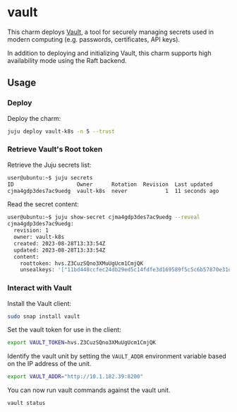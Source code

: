 # vault

This charm deploys [Vault][vault-upstream], a tool for securely managing
secrets used in modern computing (e.g. passwords, certificates, API keys).

In addition to deploying and initializing Vault, this charm supports high availability mode using
the Raft backend.

## Usage

### Deploy

Deploy the charm:
```bash
juju deploy vault-k8s -n 5 --trust
```

### Retrieve Vault's Root token

Retrieve the Juju secrets list:

```bash
user@ubuntu:~$ juju secrets
ID                    Owner      Rotation  Revision  Last updated
cjma4gdp3des7ac9uedg  vault-k8s  never            1  11 seconds ago
```

Read the secret content:

```bash
user@ubuntu:~$ juju show-secret cjma4gdp3des7ac9uedg --reveal
cjma4gdp3des7ac9uedg:
  revision: 1
  owner: vault-k8s
  created: 2023-08-28T13:33:54Z
  updated: 2023-08-28T13:33:54Z
  content:
    roottoken: hvs.Z3CuzSQno3XMuUgUcm1CmjQK
    unsealkeys: '["11bd448ccfec24db29ed5c14fdfe3d169589f5c5c6b57870e31d738aec623856"]'
```

### Interact with Vault

Install the Vault client:

```bash
sudo snap install vault
```

Set the vault token for use in the client:

```bash
export VAULT_TOKEN=hvs.Z3CuzSQno3XMuUgUcm1CmjQK
```

Identify the vault unit by setting the `VAULT_ADDR` environment variable based on the IP address of the unit.

```bash
export VAULT_ADDR="http://10.1.182.39:8200"
```

You can now run vault commands against the vault unit.

```bash
vault status
```

<!-- LINKS -->

[vault-upstream]: https://www.vaultproject.io/docs/what-is-vault/
